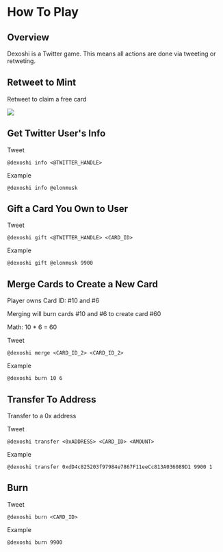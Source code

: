 # How To Play

## Overview

Dexoshi is a Twitter game. This means all actions are done via tweeting or retweting.

## Retweet to Mint

Retweet to claim a free card

![](https://user-images.githubusercontent.com/19412160/210462858-e2cdf4f5-d9cb-4fc1-afc7-a8255a3faf0f.jpeg)

## Get Twitter User's Info

Tweet

```
@dexoshi info <@TWITTER_HANDLE>
```

Example

```
@dexoshi info @elonmusk
```

## Gift a Card You Own to User

Tweet

```
@dexoshi gift <@TWITTER_HANDLE> <CARD_ID>
```

Example

```
@dexoshi gift @elonmusk 9900
```

## Merge Cards to Create a New Card

Player owns Card ID: #10 and #6

Merging will burn cards #10 and #6 to create card #60

Math: 10 \* 6 = 60

Tweet

```
@dexoshi merge <CARD_ID_2> <CARD_ID_2>
```

Example

```
@dexoshi burn 10 6
```

## Transfer To Address

Transfer to a 0x address

Tweet

```
@dexoshi transfer <0xADDRESS> <CARD_ID> <AMOUNT>
```

Example

```
@dexoshi transfer 0xdD4c825203f97984e7867F11eeCc813A036089D1 9900 1
```

## Burn

Tweet

```
@dexoshi burn <CARD_ID>
```

Example

```
@dexoshi burn 9900
```






